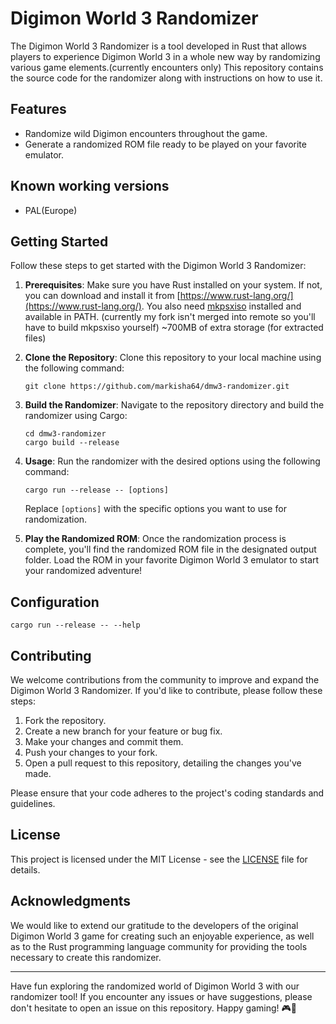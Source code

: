 
# Digimon World 3 Randomizer

The Digimon World 3 Randomizer is a tool developed in Rust that allows players to experience Digimon World 3 in a whole new way by randomizing various game elements.(currently encounters only) This repository contains the source code for the randomizer along with instructions on how to use it.

## Features

- Randomize wild Digimon encounters throughout the game.
- Generate a randomized ROM file ready to be played on your favorite emulator.

## Known working versions

 - PAL(Europe)

## Getting Started

Follow these steps to get started with the Digimon World 3 Randomizer:

1. **Prerequisites**: 
   Make sure you have Rust installed on your system. If not, you can download and install it from [https://www.rust-lang.org/](https://www.rust-lang.org/).
   You also need [mkpsxiso](https://github.com/markisha64/mkpsxiso) installed and available in PATH. (currently my fork isn't merged into remote so you'll have to build mkpsxiso yourself)
   ~700MB of extra storage (for extracted files)

2. **Clone the Repository**: Clone this repository to your local machine using the following command:
   ```shell
   git clone https://github.com/markisha64/dmw3-randomizer.git
   ```

3. **Build the Randomizer**: Navigate to the repository directory and build the randomizer using Cargo:
   ```shell
   cd dmw3-randomizer
   cargo build --release
   ```

4. **Usage**: Run the randomizer with the desired options using the following command:
   ```shell
   cargo run --release -- [options]
   ```
   Replace `[options]` with the specific options you want to use for randomization.

5. **Play the Randomized ROM**: Once the randomization process is complete, you'll find the randomized ROM file in the designated output folder. Load the ROM in your favorite Digimon World 3 emulator to start your randomized adventure!

## Configuration
   ```shell
   cargo run --release -- --help
   
   ```

## Contributing

We welcome contributions from the community to improve and expand the Digimon World 3 Randomizer. If you'd like to contribute, please follow these steps:

1. Fork the repository.
2. Create a new branch for your feature or bug fix.
3. Make your changes and commit them.
4. Push your changes to your fork.
5. Open a pull request to this repository, detailing the changes you've made.

Please ensure that your code adheres to the project's coding standards and guidelines.

## License

This project is licensed under the MIT License - see the [LICENSE](LICENSE.md) file for details.

## Acknowledgments

We would like to extend our gratitude to the developers of the original Digimon World 3 game for creating such an enjoyable experience, as well as to the Rust programming language community for providing the tools necessary to create this randomizer.

---

Have fun exploring the randomized world of Digimon World 3 with our randomizer tool! If you encounter any issues or have suggestions, please don't hesitate to open an issue on this repository. Happy gaming! 🎮🐾